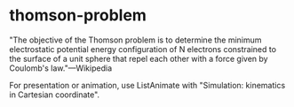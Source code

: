 # thomson-problem
"The objective of the Thomson problem is to determine the minimum electrostatic potential energy configuration of N electrons constrained to the surface of a unit sphere that repel each other with a force given by Coulomb's law."—Wikipedia

For presentation or animation, use ListAnimate with "Simulation: kinematics in Cartesian coordinate".

